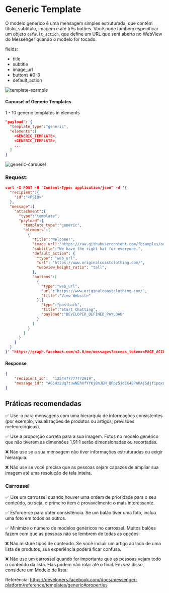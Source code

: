 # Generic Template


O modelo genérico é uma mensagem simples estruturada, que contém título, subtítulo, imagem e até três botões. Você pode também especificar um objeto `default_action`, que define um URL que será aberto no WebView do Messenger quando o modelo for tocado.

fields: 
- title 
- subtitle
- image_url
- buttons #0-3 
- default_action

![template-example](https://user-images.githubusercontent.com/75167930/180443053-528243ea-07f1-4996-93a4-f7e733641f20.png)


#### Carousel of Generic Templates

1 - 10 generic templates in elements
```json
"payload": {
  "template_type":"generic",
  "elements":[
    <GENERIC_TEMPLATE>,
    <GENERIC_TEMPLATE>,
    ...
  ]
}
```
![generic-carousel](https://user-images.githubusercontent.com/75167930/180443256-336fa48e-af6a-4875-81aa-7a47395035e4.png)


### Request:

```json
curl -X POST -H "Content-Type: application/json" -d '{
  "recipient":{
    "id":"<PSID>"
  },
  "message":{
    "attachment":{
      "type":"template",
      "payload":{
        "template_type":"generic",
        "elements":[
          {
            "title":"Welcome!",
            "image_url":"https://raw.githubusercontent.com/fbsamples/original-coast-clothing/main/public/styles/male-work.jpg",
            "subtitle":"We have the right hat for everyone.",
            "default_action": {
              "type": "web_url",
              "url": "https://www.originalcoastclothing.com/",
              "webview_height_ratio": "tall",
            },
            "buttons":[
              {
                "type":"web_url",
                "url":"https://www.originalcoastclothing.com/",
                "title":"View Website"
              },{
                "type":"postback",
                "title":"Start Chatting",
                "payload":"DEVELOPER_DEFINED_PAYLOAD"
              }              
            ]      
          }
        ]
      }
    }
  }
}' "https://graph.facebook.com/v2.6/me/messages?access_token=<PAGE_ACCESS_TOKEN>"
```

#### Response
```json
{  
	"recipient_id":  "1254477777772919",  
	"message_id": "AG5Hz2Uq7tuwNEhXfYYKj8mJEM_QPpz5jdCK48PnKAjSdjfipqxqMvK8ma6AC8fplwlqLP_5cgXIbu7I3rBN0P"
}
```

## Práticas recomendadas

✅ Use-o para mensagens com uma hierarquia de informações consistentes (por exemplo, visualizações de produtos ou artigos, previsões meteorológicas).

✅ Use a proporção correta para a sua imagem. Fotos no modelo genérico que não tiverem as dimensões 1,91:1 serão dimensionadas ou recortadas.

❌ Não use se a sua mensagem não tiver informações estruturadas ou exigir hierarquia.

❌ Não use se você precisa que as pessoas sejam capazes de ampliar sua imagem até uma resolução de tela inteira.

### Carrossel

✅ Use um carrossel quando houver uma ordem de prioridade para o seu conteúdo, ou seja, o primeiro item é provavelmente o mais interessante.

✅ Esforce-se para obter consistência. Se um balão tiver uma foto, inclua uma foto em todos os outros.

✅ Minimize o número de modelos genéricos no carrossel. Muitos balões fazem com que as pessoas não se lembrem de todas as opções.

❌ Não misture tipos de conteúdo. Se você incluir um artigo ao lado de uma lista de produtos, sua experiência poderá ficar confusa.

❌ Não use um carrossel quando for importante que as pessoas vejam todo o conteúdo da lista. Elas podem não rolar até o final. Em vez disso, considere um Modelo de lista.

Referência: https://developers.facebook.com/docs/messenger-platform/reference/templates/generic#properties

